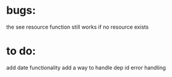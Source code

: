 # bugs:
the see resource function still works if no resource exists
# to do:   
add date functionality
add a way to handle dep id error handling



